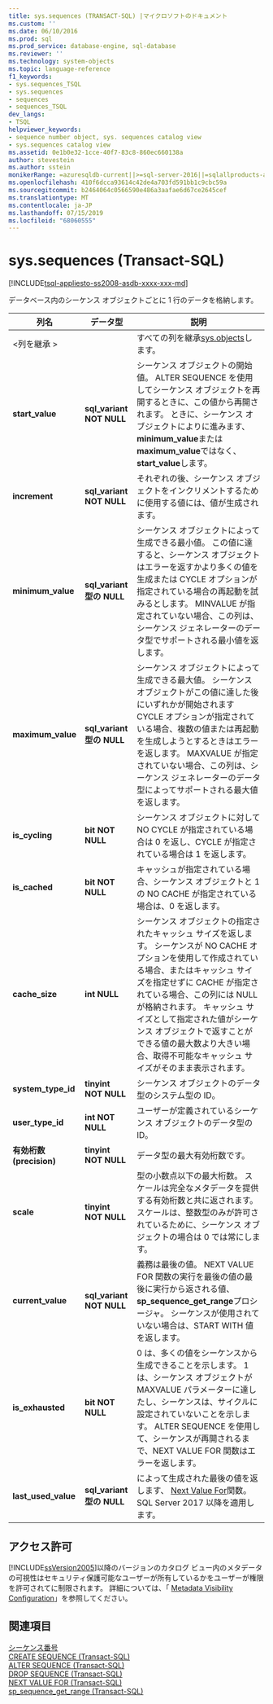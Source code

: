```yaml
---
title: sys.sequences (TRANSACT-SQL) |マイクロソフトのドキュメント
ms.custom: ''
ms.date: 06/10/2016
ms.prod: sql
ms.prod_service: database-engine, sql-database
ms.reviewer: ''
ms.technology: system-objects
ms.topic: language-reference
f1_keywords:
- sys.sequences_TSQL
- sys.sequences
- sequences
- sequences_TSQL
dev_langs:
- TSQL
helpviewer_keywords:
- sequence number object, sys. sequences catalog view
- sys.sequences catalog view
ms.assetid: 0e1b0e32-1cce-40f7-83c8-860ec660138a
author: stevestein
ms.author: sstein
monikerRange: =azuresqldb-current||>=sql-server-2016||=sqlallproducts-allversions||>=sql-server-linux-2017||=azuresqldb-mi-current
ms.openlocfilehash: 410f6dcca93614c42de4a703fd591bb1c9cbc59a
ms.sourcegitcommit: b2464064c0566590e486a3aafae6d67ce2645cef
ms.translationtype: MT
ms.contentlocale: ja-JP
ms.lasthandoff: 07/15/2019
ms.locfileid: "68060555"
---
```

# <a name="syssequences-transact-sql"></a>sys.sequences (Transact-SQL)
[!INCLUDE[tsql-appliesto-ss2008-asdb-xxxx-xxx-md](../../includes/tsql-appliesto-ss2008-asdb-xxxx-xxx-md.md)]

  データベース内のシーケンス オブジェクトごとに 1 行のデータを格納します。  
  
|列名|データ型|説明|  
|-----------------|---------------|-----------------|  
|\<列を継承 >||すべての列を継承[sys.objects](../../relational-databases/system-catalog-views/sys-objects-transact-sql.md)します。|  
|**start_value**|**sql_variant NOT NULL**|シーケンス オブジェクトの開始値。 ALTER SEQUENCE を使用してシーケンス オブジェクトを再開するときに、この値から再開されます。 ときに、シーケンス オブジェクトによりに進みます、 **minimum_value**または**maximum_value**ではなく、 **start_value**します。|  
|**increment**|**sql_variant NOT NULL**|それぞれの後、シーケンス オブジェクトをインクリメントするために使用する値には、値が生成されます。|  
|**minimum_value**|**sql_variant 型の NULL**|シーケンス オブジェクトによって生成できる最小値。 この値に達すると、シーケンス オブジェクトはエラーを返すかより多くの値を生成または CYCLE オプションが指定されている場合の再起動を試みるとします。 MINVALUE が指定されていない場合、この列は、シーケンス ジェネレーターのデータ型でサポートされる最小値を返します。|  
|**maximum_value**|**sql_variant 型の NULL**|シーケンス オブジェクトによって生成できる最大値。 シーケンス オブジェクトがこの値に達した後にいずれかが開始されます CYCLE オプションが指定されている場合、複数の値または再起動を生成しようとするときはエラーを返します。 MAXVALUE が指定されていない場合、この列は、シーケンス ジェネレーターのデータ型によってサポートされる最大値を返します。|  
|**is_cycling**|**bit NOT NULL**|シーケンス オブジェクトに対して NO CYCLE が指定されている場合は 0 を返し、CYCLE が指定されている場合は 1 を返します。|  
|**is_cached**|**bit NOT NULL**|キャッシュが指定されている場合、シーケンス オブジェクトと 1 の NO CACHE が指定されている場合は、0 を返します。|  
|**cache_size**|**int NULL**|シーケンス オブジェクトの指定されたキャッシュ サイズを返します。 シーケンスが NO CACHE オプションを使用して作成されている場合、またはキャッシュ サイズを指定せずに CACHE が指定されている場合、この列には NULL が格納されます。 キャッシュ サイズとして指定された値がシーケンス オブジェクトで返すことができる値の最大数より大きい場合、取得不可能なキャッシュ サイズがそのまま表示されます。|  
|**system_type_id**|**tinyint NOT NULL**|シーケンス オブジェクトのデータ型のシステム型の ID。|  
|**user_type_id**|**int NOT NULL**|ユーザーが定義されているシーケンス オブジェクトのデータ型の ID。|  
|**有効桁数 (precision)**|**tinyint NOT NULL**|データ型の最大有効桁数です。|  
|**scale**|**tinyint NOT NULL**|型の小数点以下の最大桁数。 スケールは完全なメタデータを提供する有効桁数と共に返されます。 スケールは、整数型のみが許可されているために、シーケンス オブジェクトの場合は 0 では常にします。|  
|**current_value**|**sql_variant NOT NULL**|義務は最後の値。 NEXT VALUE FOR 関数の実行を最後の値の最後に実行から返される値、 **sp_sequence_get_range**プロシージャ。 シーケンスが使用されていない場合は、START WITH 値を返します。|  
|**is_exhausted**|**bit NOT NULL**|0 は、多くの値をシーケンスから生成できることを示します。 1 は、シーケンス オブジェクトが MAXVALUE パラメーターに達したし、シーケンスは、サイクルに設定されていないことを示します。 ALTER SEQUENCE を使用して、シーケンスが再開されるまで、NEXT VALUE FOR 関数はエラーを返します。|  
|**last_used_value**|**sql_variant 型の NULL**|によって生成された最後の値を返します、 [Next Value For](../../t-sql/functions/next-value-for-transact-sql.md)関数。 SQL Server 2017 以降を適用します。|  
  
## <a name="permissions"></a>アクセス許可  
 [!INCLUDE[ssVersion2005](../../includes/ssversion2005-md.md)]以降のバージョンのカタログ ビュー内のメタデータの可視性はセキュリティ保護可能なユーザーが所有しているかをユーザーが権限を許可されてに制限されます。 詳細については、「 [Metadata Visibility Configuration](../../relational-databases/security/metadata-visibility-configuration.md)」を参照してください。  
  
## <a name="see-also"></a>関連項目  
 [シーケンス番号](../../relational-databases/sequence-numbers/sequence-numbers.md)   
 [CREATE SEQUENCE &#40;Transact-SQL&#41;](../../t-sql/statements/create-sequence-transact-sql.md)   
 [ALTER SEQUENCE &#40;Transact-SQL&#41;](../../t-sql/statements/alter-sequence-transact-sql.md)   
 [DROP SEQUENCE &#40;Transact-SQL&#41;](../../t-sql/statements/drop-sequence-transact-sql.md)   
 [NEXT VALUE FOR &#40;Transact-SQL&#41;](../../t-sql/functions/next-value-for-transact-sql.md)   
 [sp_sequence_get_range &#40;Transact-SQL&#41;](../../relational-databases/system-stored-procedures/sp-sequence-get-range-transact-sql.md)  
  
  

